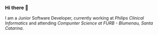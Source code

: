 ### Hi there 👋

<!--
**zenialexandre/zenialexandre** is a ✨ _special_ ✨ repository because its `README.md` (this file) appears on your GitHub profile.

Here are some ideas to get you started:

- 🔭 I’m currently working on ...
- 🌱 I’m currently learning ...
- 👯 I’m looking to collaborate on ...
- 🤔 I’m looking for help with ...
- 💬 Ask me about ...
- 📫 How to reach me: ...
- 😄 Pronouns: ...
- ⚡ Fun fact: ...
-->

I am a Junior Software Developer, currently working at <i>Philips Clinical Informatics</i> and attending <i>Compunter Science at FURB - Blumenau, Santa Catarina</i>.

